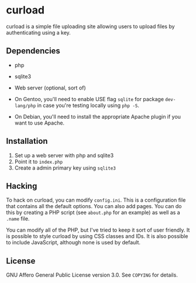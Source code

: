 # curload

curload is a simple file uploading site allowing users to upload files by
authenticating using a key.

## Dependencies

- php
- sqlite3
- Web server (optional, sort of)

- On Gentoo, you'll need to enable USE flag `sqlite` for package `dev-lang/php`
in case you're testing locally using `php -S`.

- On Debian, you'll need to install the appropriate Apache
plugin if you want to use Apache.

## Installation

1. Set up a web server with php and sqlite3
2. Point it to `index.php`
3. Create a admin primary key using `sqlite3`

## Hacking

To hack on curload, you can modify `config.ini`. This is a configuration file
that contains all the default options. You can also add pages. You can do this
by creating a PHP script (see `about.php` for an example) as well as a
`.name` file.

You can modify all of the PHP, but I've tried to keep it sort of user friendly.
It is possible to style curload by using CSS classes and IDs. It is also
possible to include JavaScript, although none is used by default.

## License

GNU Affero General Public License version 3.0. See `COPYING` for details.
